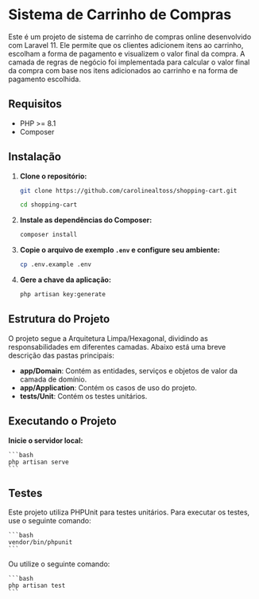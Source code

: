 # Sistema de Carrinho de Compras

Este é um projeto de sistema de carrinho de compras online desenvolvido com Laravel 11. Ele permite que os clientes adicionem itens ao carrinho, escolham a forma de pagamento e visualizem o valor final da compra. A camada de regras de negócio foi implementada para calcular o valor final da compra com base nos itens adicionados ao carrinho e na forma de pagamento escolhida.

## Requisitos

- PHP >= 8.1
- Composer

## Instalação

1. **Clone o repositório:**

    ```bash
    git clone https://github.com/carolinealtoss/shopping-cart.git
    ```

    ```bash
    cd shopping-cart
    ```

2. **Instale as dependências do Composer:**

    ```bash
    composer install
    ```

3. **Copie o arquivo de exemplo `.env` e configure seu ambiente:**

    ```bash
    cp .env.example .env
    ```

4. **Gere a chave da aplicação:**

    ```bash
    php artisan key:generate
    ```

## Estrutura do Projeto

O projeto segue a Arquitetura Limpa/Hexagonal, dividindo as responsabilidades em diferentes camadas. Abaixo está uma breve descrição das pastas principais:

- **app/Domain**: Contém as entidades, serviços e objetos de valor da camada de domínio.
- **app/Application**: Contém os casos de uso do projeto.
- **tests/Unit**: Contém os testes unitários.

## Executando o Projeto

**Inicie o servidor local:**

    ```bash
    php artisan serve
    ```

## Testes

Este projeto utiliza PHPUnit para testes unitários. Para executar os testes, use o seguinte comando:

    ```bash
    vendor/bin/phpunit
    ```

Ou utilize o seguinte comando:

    ```bash
    php artisan test
    ```
